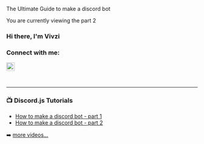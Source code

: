 The Ultimate Guide to make a discord bot

You are currently viewing the part 2

### Hi there, I'm Vivzi 

### Connect with me:

[<img align="left" alt="Vivzi yt channel | YouTube" width="22px" src="https://cdn.jsdelivr.net/npm/simple-icons@v3/icons/youtube.svg" />][youtube]

<br />
<br />
<br />

---

### 📺 Discord.js Tutorials

<!-- YOUTUBE:START -->
- [How to make a discord bot - part 1](https://www.youtube.com/watch?v=calK4DpJV8A)
- [How to make a discord bot - part 2](https://www.youtube.com/)
<!-- YOUTUBE:END -->

➡️ [more videos...](https://www.youtube.com/channel/UCB768I3kCr_ESFJud-u-VjQ)

[youtube]: https://youtube.com/https://www.youtube.com/channel/UCB768I3kCr_ESFJud-u-VjQ

